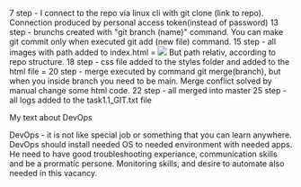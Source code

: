 
<p>7 step - I connect to the repo via linux cli with git clone (link to repo). Connection produced by personal access token(instead of password)
13 step - brunchs created with "git branch (name)" command. You can make git commit only when executed git add (new file) command.
15 step - all images with path added to index.html = <img src="path to the fie"/> But path relativ, according to repo structure.
18 step - css file added to the styles folder and added to the html file = <link rel="stylesheet" href="/m1/tast1.1/styles/styles.css">
20 step - merge executed by command git merge(branch), but when you inside branch you need to be main. Merge conflict solved by manual change some html code.
22 step - all merged into master
25 step - all logs added to the task1.1_GIT.txt file</p>



My text about DevOps
<p>DevOps - it is not like special job or something that you can learn anywhere. DevOps should install needed OS to needed environment with needed apps.
He need to have good troubleshooting experiance, communication skills and be a prormatic persone. Monitoring skills, and desire to automate also needed in this vacancy.</p>
